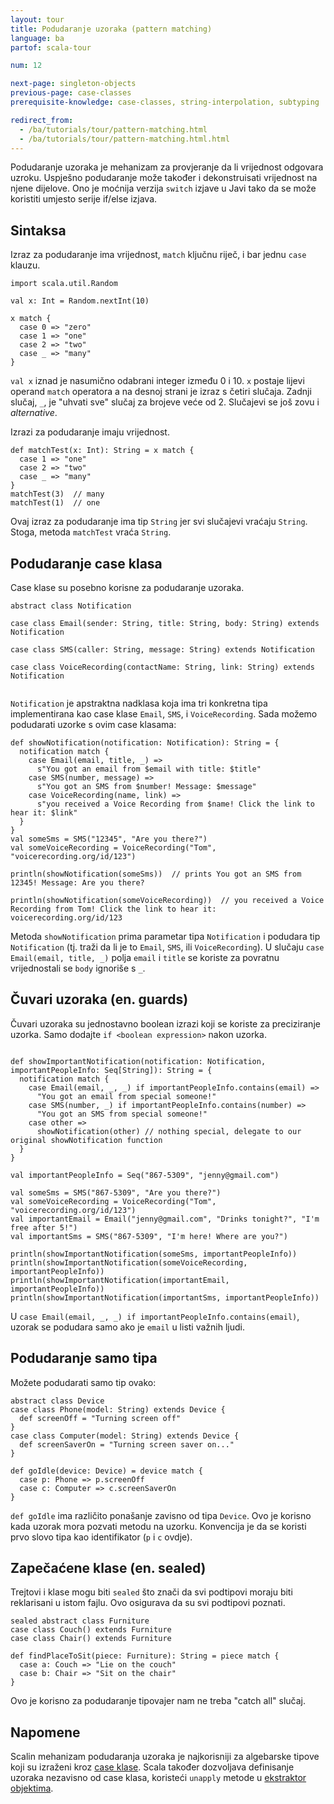```yaml
---
layout: tour
title: Podudaranje uzoraka (pattern matching)
language: ba
partof: scala-tour

num: 12

next-page: singleton-objects
previous-page: case-classes
prerequisite-knowledge: case-classes, string-interpolation, subtyping

redirect_from:
  - /ba/tutorials/tour/pattern-matching.html
  - /ba/tutorials/tour/pattern-matching.html.html
---
```


Podudaranje uzoraka je mehanizam za provjeranje da li vrijednost odgovara uzroku. Uspješno podudaranje može također i dekonstruisati vrijednost na njene dijelove. Ono je moćnija verzija `switch` izjave u Javi tako da se može koristiti umjesto serije if/else izjava.

## Sintaksa
Izraz za podudaranje ima vrijednost, `match` ključnu riječ, i bar jednu `case` klauzu.
```tut
import scala.util.Random

val x: Int = Random.nextInt(10)

x match {
  case 0 => "zero"
  case 1 => "one"
  case 2 => "two"
  case _ => "many"
}
```
`val x` iznad je nasumično odabrani integer između 0 i 10. 
`x` postaje lijevi operand `match` operatora a na desnoj strani je izraz s četiri slučaja.
Zadnji slučaj, `_`, je "uhvati sve" slučaj za brojeve veće od 2. 
Slučajevi se još zovu i _alternative_.

Izrazi za podudaranje imaju vrijednost.
```tut
def matchTest(x: Int): String = x match {
  case 1 => "one"
  case 2 => "two"
  case _ => "many"
}
matchTest(3)  // many
matchTest(1)  // one
```
Ovaj izraz za podudaranje ima tip `String` jer svi slučajevi vraćaju `String`. 
Stoga, metoda `matchTest` vraća `String`.

## Podudaranje case klasa

Case klase su posebno korisne za podudaranje uzoraka.

```tut
abstract class Notification

case class Email(sender: String, title: String, body: String) extends Notification

case class SMS(caller: String, message: String) extends Notification

case class VoiceRecording(contactName: String, link: String) extends Notification


```
`Notification` je apstraktna nadklasa koja ima tri konkretna tipa implementirana kao case klase `Email`, `SMS`, i `VoiceRecording`. 
Sada možemo podudarati uzorke s ovim case klasama:

```
def showNotification(notification: Notification): String = {
  notification match {
    case Email(email, title, _) =>
      s"You got an email from $email with title: $title"
    case SMS(number, message) =>
      s"You got an SMS from $number! Message: $message"
    case VoiceRecording(name, link) =>
      s"you received a Voice Recording from $name! Click the link to hear it: $link"
  }
}
val someSms = SMS("12345", "Are you there?")
val someVoiceRecording = VoiceRecording("Tom", "voicerecording.org/id/123")

println(showNotification(someSms))  // prints You got an SMS from 12345! Message: Are you there?

println(showNotification(someVoiceRecording))  // you received a Voice Recording from Tom! Click the link to hear it: voicerecording.org/id/123
```
Metoda `showNotification` prima parametar tipa `Notification` i podudara tip `Notification` (tj. traži da li je to `Email`, `SMS`, ili `VoiceRecording`). 
U slučaju `case Email(email, title, _)` polja `email` i `title` se koriste za povratnu vrijednostali se `body` ignoriše s `_`.

## Čuvari uzoraka (en. guards)
Čuvari uzoraka su jednostavno boolean izrazi koji se koriste za preciziranje uzorka. 
Samo dodajte `if <boolean expression>` nakon uzorka.
```

def showImportantNotification(notification: Notification, importantPeopleInfo: Seq[String]): String = {
  notification match {
    case Email(email, _, _) if importantPeopleInfo.contains(email) =>
      "You got an email from special someone!"
    case SMS(number, _) if importantPeopleInfo.contains(number) =>
      "You got an SMS from special someone!"
    case other =>
      showNotification(other) // nothing special, delegate to our original showNotification function
  }
}

val importantPeopleInfo = Seq("867-5309", "jenny@gmail.com")

val someSms = SMS("867-5309", "Are you there?")
val someVoiceRecording = VoiceRecording("Tom", "voicerecording.org/id/123")
val importantEmail = Email("jenny@gmail.com", "Drinks tonight?", "I'm free after 5!")
val importantSms = SMS("867-5309", "I'm here! Where are you?")

println(showImportantNotification(someSms, importantPeopleInfo))
println(showImportantNotification(someVoiceRecording, importantPeopleInfo))
println(showImportantNotification(importantEmail, importantPeopleInfo))
println(showImportantNotification(importantSms, importantPeopleInfo))
```

U `case Email(email, _, _) if importantPeopleInfo.contains(email)`, uzorak se podudara samo ako je `email` u listi važnih ljudi.

## Podudaranje samo tipa
Možete podudarati samo tip ovako:
```tut
abstract class Device
case class Phone(model: String) extends Device {
  def screenOff = "Turning screen off"
}
case class Computer(model: String) extends Device {
  def screenSaverOn = "Turning screen saver on..."
}

def goIdle(device: Device) = device match {
  case p: Phone => p.screenOff
  case c: Computer => c.screenSaverOn
}
```
`def goIdle` ima različito ponašanje zavisno od tipa `Device`. 
Ovo je korisno kada uzorak mora pozvati metodu na uzorku. 
Konvencija je da se koristi prvo slovo tipa kao identifikator (`p` i `c` ovdje).

## Zapečaćene klase (en. sealed)
Trejtovi i klase mogu biti `sealed` što znači da svi podtipovi moraju biti reklarisani u istom fajlu. 
Ovo osigurava da su svi podtipovi poznati.

```tut
sealed abstract class Furniture
case class Couch() extends Furniture
case class Chair() extends Furniture

def findPlaceToSit(piece: Furniture): String = piece match {
  case a: Couch => "Lie on the couch"
  case b: Chair => "Sit on the chair"
}
```
Ovo je korisno za podudaranje tipovajer nam ne treba "catch all" slučaj.

## Napomene

Scalin mehanizam podudaranja uzoraka je najkorisniji za algebarske tipove koji su izraženi kroz [case klase](case-classes.html).
Scala također dozvoljava definisanje uzoraka nezavisno od case klasa, koristeći `unapply` metode u [ekstraktor objektima](extractor-objects.html).
